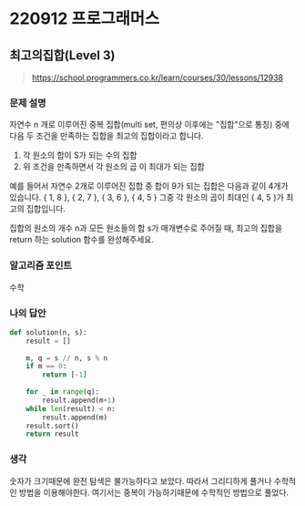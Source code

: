 # 220912 프로그래머스

## 최고의집합(Level 3)

> https://school.programmers.co.kr/learn/courses/30/lessons/12938

### 문제 설명

자연수 n 개로 이루어진 중복 집합(multi set, 편의상 이후에는 "집합"으로 통칭) 중에 다음 두 조건을 만족하는 집합을 최고의 집합이라고 합니다.

1. 각 원소의 합이 S가 되는 수의 집합
2. 위 조건을 만족하면서 각 원소의 곱 이 최대가 되는 집합

예를 들어서 자연수 2개로 이루어진 집합 중 합이 9가 되는 집합은 다음과 같이 4개가 있습니다.
{ 1, 8 }, { 2, 7 }, { 3, 6 }, { 4, 5 }
그중 각 원소의 곱이 최대인 { 4, 5 }가 최고의 집합입니다.

집합의 원소의 개수 n과 모든 원소들의 합 s가 매개변수로 주어질 때, 최고의 집합을 return 하는 solution 함수를 완성해주세요.

### 알고리즘 포인트

수학

### 나의 답안

```python
def solution(n, s):
    result = []
    
    m, q = s // n, s % n
    if m == 0:
        return [-1]
    
    for _ in range(q):
        result.append(m+1)
    while len(result) < n:
        result.append(m)
    result.sort()
    return result
```

### 생각

숫자가 크기때문에 완전 탐색은 불가능하다고 보았다. 따라서 그리디하게 풀거나 수학적인 방법을 이용해야한다. 여기서는 중복이 가능하기때문에 수학적인 방법으로 풀었다.
